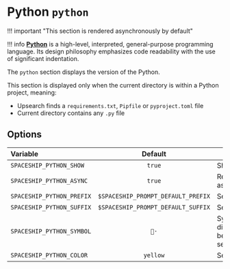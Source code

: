 # Python `python`

!!! important "This section is rendered asynchronously by default"

!!! info
    [**Python**](https://www.python.org) is a high-level, interpreted, general-purpose programming language. Its design philosophy emphasizes code readability with the use of significant indentation.

The `python` section displays the version of the Python.

This section is displayed only when the current directory is within a Python project, meaning:

* Upsearch finds a `requirements.txt`, `Pipfile` or `pyproject.toml` file
* Current directory contains any `.py` file

## Options

| Variable                  |              Default               | Meaning                             |
|:------------------------- |:----------------------------------:| ----------------------------------- |
| `SPACESHIP_PYTHON_SHOW`   |               `true`               | Show section                        |
| `SPACESHIP_PYTHON_ASYNC`  |               `true`               | Render section asynchronously       |
| `SPACESHIP_PYTHON_PREFIX` | `$SPACESHIP_PROMPT_DEFAULT_PREFIX` | Section's prefix                    |
| `SPACESHIP_PYTHON_SUFFIX` | `$SPACESHIP_PROMPT_DEFAULT_SUFFIX` | Section's suffix                    |
| `SPACESHIP_PYTHON_SYMBOL` |                `🐍·`                | Symbol displayed before the section |
| `SPACESHIP_PYTHON_COLOR`  |              `yellow`              | Section's color                     |
